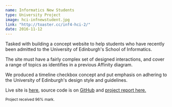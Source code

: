 ```yaml
---
name: Informatics New Students
type: University Project
image: hci-infnewstudent.jpg
link: "http://toaster.cc/inf4-hci-2/"
date: 2016-11-12
---
```


Tasked with building a concept website to help students who have recently
been admitted to the University of Edinburgh's School of Informatics.

The site must have a fairly complex set of designed interactions, and cover
a range of topics as identifies in a previous Affinity diagram.

We produced a timeline checkbox concept and put emphasis on adhering to
the University of Edinburgh's design style and guidelines.

Live site is [here](//toaster.cc/inf4-hci-2), source code is 
on [GitHub](https://github.com/AngusP/inf4-hci-2) and 
[project report here.](//toaster.cc/inf4-hci-2/report/group.pdf)

<small>
Project received 96% mark.
</small>
